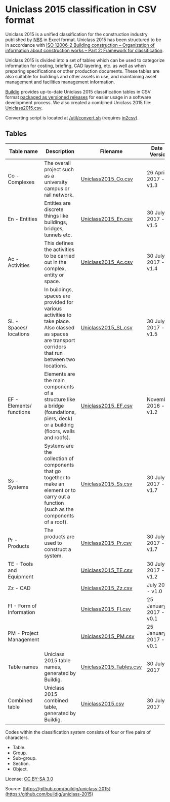# Uniclass 2015 classification in CSV format

Uniclass 2015 is a unified classification for the construction industry published by [NBS](https://toolkit.thenbs.com/articles/classification) in Excel format. Uniclass 2015 has been structured to be in accordance with [ISO 12006-2 Building construction – Organization of information about construction works – Part 2: Framework for classification](https://www.iso.org/standard/61753.html).

Uniclass 2015 is divided into a set of tables which can be used to categorize information for costing, briefing, CAD layering, etc. as well as when preparing specifications or other production documents. These tables are also suitable for buildings and other assets in use, and maintaining asset management and facilities management information.

[Buildig](http://buildig.com/) provides up-to-date Uniclass 2015 classification tables in CSV format [packaged as versioned releases](https://github.com/buildig/uniclass-2015/releases) for easier usage in a software development process. We also created a combined Uniclass 2015 file: [Uniclass2015.csv](Uniclass2015.csv).

Converting script is located at [/util/convert.sh](/util/convert.sh) (requires [in2csv](http://csvkit.readthedocs.io/en/1.0.2/scripts/in2csv.html)).

## Tables

Table name | Description | Filename | Date - Version
--- | --- | --- | ---
Co - Complexes | The overall project such as a university campus or rail network. | [Uniclass2015_Co.csv](Uniclass2015_Co.csv) | 26 April 2017 - v1.3
En - Entities | Entities are discrete things like buildings, bridges, tunnels etc. | [Uniclass2015_En.csv](Uniclass2015_En.csv) | 30 July 2017 - v1.5
Ac - Activities | This defines the activities to be carried out in the complex, entity or space. | [Uniclass2015_Ac.csv](Uniclass2015_Ac.csv) | 30 July 2017 - v1.4
SL - Spaces/ locations | In buildings, spaces are provided for various activities to take place. Also classed as spaces are transport corridors that run between two locations. | [Uniclass2015_SL.csv](Uniclass2015_SL.csv) | 30 July 2017 - v1.5
EF - Elements/ functions | Elements are the main components of a structure like a bridge (foundations, piers, deck) or a building (floors, walls and roofs). | [Uniclass2015_EF.csv](Uniclass2015_EF.csv) | November 2016 - v1.2
Ss - Systems | Systems are the collection of components that go together to make an element or to carry out a function (such as the components of a roof). | [Uniclass2015_Ss.csv](Uniclass2015_Ss.csv) | 30 July 2017 - v1.7
Pr - Products | The products are used to construct a system. | [Uniclass2015_Pr.csv](Uniclass2015_Pr.csv) | 30 July 2017 - v1.7
TE - Tools and Equipment |  | [Uniclass2015_TE.csv](Uniclass2015_TE.csv) | 30 July 2017 - v1.2
Zz - CAD |  | [Uniclass2015_Zz.csv](Uniclass2015_Zz.csv) | July 2015 - v1.0
FI - Form of Information |  | [Uniclass2015_FI.csv](Uniclass2015_FI.csv) | 25 January 2017 - v0.1
PM - Project Management |  | [Uniclass2015_PM.csv](Uniclass2015_PM.csv) | 25 January 2017 - v0.1
Table names | Uniclass 2015 table names, generated by Buildig. | [Uniclass2015_Tables.csv](Uniclass2015_Tables.csv) | 30 July 2017
Combined table | Uniclass 2015 combined table, generated by Buildig. | [Uniclass2015.csv](Uniclass2015.csv) | 30 July 2017

Codes within the classification system consists of four or five pairs of characters.

- Table.
- Group.
- Sub-group.
- Section.
- Object.

License: [CC BY-SA 3.0](https://creativecommons.org/licenses/by-sa/3.0/)

Source: [https://github.com/buildig/uniclass-2015](https://github.com/buildig/uniclass-2015)
